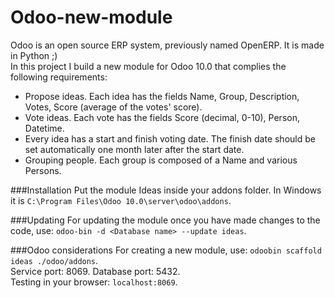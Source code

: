# Odoo-new-module
Odoo is an open source ERP system, previously named OpenERP. It is made in Python ;)  
In this project I build a new module for Odoo 10.0 that complies the following requirements:
- Propose ideas. Each idea has the fields Name, Group, Description, Votes, Score (average of the votes' score).
- Vote ideas. Each vote has the fields Score (decimal, 0-10), Person, Datetime.
- Every idea has a start and finish voting date. The finish date should be set automatically one month later
after the start date.
- Grouping people. Each group is composed of a Name and various Persons.

###Installation
Put the module Ideas inside your addons folder. In Windows it is `C:\Program Files\Odoo 10.0\server\odoo\addons`.

###Updating
For updating the module once you have made changes to the code, use: `odoo-bin -d <Database name> --update ideas`.

###Odoo considerations
For creating a new module, use: `odoobin scaffold ideas ./odoo/addons`.  
Service port: 8069. Database port: 5432.  
Testing in your browser: `localhost:8069`.  
